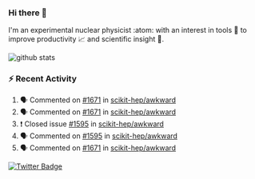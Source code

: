 ### Hi there 👋 

I'm an experimental nuclear physicist :atom: with an interest in tools :wrench: to improve productivity :chart_with_upwards_trend: and scientific insight :telescope:.

![github stats](https://github-readme-stats.vercel.app/api?username=agoose77&show_icons=true&hide_rank=true&hide_title=true&bg_color=30,e76445,904e95&text_color=efe3ec&icon_color=efe3ec)
<!--
**agoose77/agoose77** is a ✨ _special_ ✨ repository because its `README.md` (this file) appears on your GitHub profile.

Here are some ideas to get you started:

- 🔭 I’m currently working on ...
- 🌱 I’m currently learning ...
- 👯 I’m looking to collaborate on ...
- 🤔 I’m looking for help with ...
- 💬 Ask me about ...
- 📫 How to reach me: ...
- 😄 Pronouns: ...
- ⚡ Fun fact: ...
-->

### :zap: Recent Activity
<!--START_SECTION:activity-->
1. 🗣 Commented on [#1671](https://github.com/scikit-hep/awkward/issues/1671) in [scikit-hep/awkward](https://github.com/scikit-hep/awkward)
2. 🗣 Commented on [#1671](https://github.com/scikit-hep/awkward/issues/1671) in [scikit-hep/awkward](https://github.com/scikit-hep/awkward)
3. ❗️ Closed issue [#1595](https://github.com/scikit-hep/awkward/issues/1595) in [scikit-hep/awkward](https://github.com/scikit-hep/awkward)
4. 🗣 Commented on [#1595](https://github.com/scikit-hep/awkward/issues/1595) in [scikit-hep/awkward](https://github.com/scikit-hep/awkward)
5. 🗣 Commented on [#1671](https://github.com/scikit-hep/awkward/issues/1671) in [scikit-hep/awkward](https://github.com/scikit-hep/awkward)
<!--END_SECTION:activity-->


[![Twitter Badge](https://img.shields.io/twitter/follow/agoose77?style=flat-square&logo=Twitter&logoColor=white&color=cornflowerblue)](https://twitter.com/agoose77)
